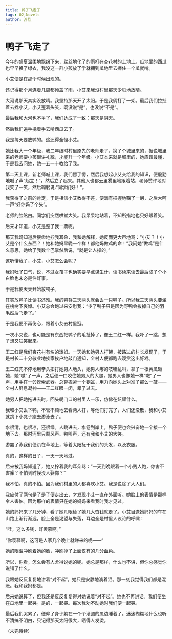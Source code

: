 ```yaml
---
title: 鸭子飞走了
tags: 02,Novels
author: 泠烈
---
```

# 鸭子飞走了
今年的盛夏温柔地飘纷下来，丝丝地化了的雨打在杏花村的土地上。瓜地里的西瓜也早早换了绿衣，我没这一群小孩放了学就拥到瓜地里去捧住一个瓜就啃。

小艾便是在那个时候出现的。

还记得那个月连着几周都倾盖了雨，小艾来我没村里那天少见地放晴。

大河说那天其实没放晴。我坚持那天开了太阳。于是我俩打了一架。最后我们拉扯着去找小艾，小艾歪着头笑，既没说“是”，也没说“不是”。

最后我和大河也不争了，我们达成了一致：那天是阴天。

然后我们遍手挽着手去啃西瓜去了。

我是每天要放鸭的。这还得全怪小艾。

她比我大一个年级，我二年级时村里原先的老师走了，换了个城里来的，据说城里来的老师要小孩很讲礼貌，才能升一个年级。小艾本来就是城里的，她应该最懂，于是我去问她，她一五一十教给了我。

第二天上课，新老师喊上课，我们愣了愣，然后我想起小艾交给我的知识，便殷勤地喊了声“起立！”，然后立了起来。其他人也都云里雾里地跟着站，老师赞许地对我笑了一笑，然后鞠躬说:“同学们好！”。

我获得了之前的肯定，于是相信小艾教得不差，便满有把握地鞠了一躬，之后大呵一声“好你妈了个头”。

老师的脸煞白。同学们突然哄堂大笑。我呆呆地站着，不知所措地也只好跟着笑。

后来才知道，小艾是整了我一票呢。

那天我妈知道后狠命地拧我耳朵，我和她解释，她反而更大声地骂：“小艾？！小艾是个什么东西？！她和她妈早晚一个样！都他妈做鸡的命！”我问她“做鸡”是什么意思，她给了我数个巴掌然后说，“就是让人操的。”

这听懵我了，小艾，小艾怎么会呢？

我妈吐了口气，说，不过女孩子也确实要早点谋生计，读书读来读去最后成了个小白脸也未必是件好事。

于是我便天天开始放鸭子。

其实放鸭子比读书还难。我的鸭群三天两头就会丢一只鸭子。所以我三天两头要坐在槐树下哀悼。小艾总会跑过来安慰我：“少了鸭子只是因为野鸭会拔掉自己的羽毛然后飞走了。”

于是我便不再伤心，跟着小艾去村里逛。

一次小艾说，也可能是有东西把鸭子的毛扯掉了，像王二红一样。我吓了一跳，想了想又狂笑起来。

王二红是我们杏花村有名的泼妇。一天她和她男人打架，被路过的村长发现了，于是村长二十分敬业地挨家挨户地敲门通知，全村人便都跑去观赏这出好戏。

王二红先不停地用拳头扣打她男人地头，她男人疼的吱哇乱叫，拿了一根黄瓜砸她，她“嗷”了一声，之后便一口咬住她男人的大腿，她男人也像她一样“嗷”了一声，用手在一旁摸索武器。总算捏紧一个钢盆，用力向她头上对准了那么一敲——全村人屏息凝神——王二红眼一闭，晕了过去。

她男人把她拖进去时，回头朝门口的村里人一乐，仿佛在炫耀什么。

我和小艾丢下鸭，不管不顾地去看两人打，等他们打完了，人们还没散，我和小艾就跳下小凳子跑去游泳去了。

水很清，也很凉，还很绿。人跳进去，水卷到岸上，鸭子便也会兴奋地一个接一个地下去。那时河里只剩风声、鸭叫声，还有我和小艾的大笑。

游罢了泳我们便趴在草地上，等着太阳抚干我们的头发，以及衣服。

真的，这样的日子，一天一天地过。

后来被我妈知道了，她又拧着我的耳朵骂：“一天到晚跟着一个小贱人跑，你害不害臊？不怕到时候没人娶你？”

 我不怕。真的不怕。因为我们村里的人都喜欢小艾。我是说除了大人们。
 
我应付了两句是了是了便走出去，才发现小艾一直在外面听。她脸上的表情是那样令人害怕。因为那样的表情只在她的妈妈来看我时我才见过。

她的妈妈来了几分钟，看了她几眼给了她几大沓钱就走了。小艾目送她妈妈的车在山路上渐行渐远，脸上全是渴望与失落，耳边全是村里人议论的呼啸：

“哇，这么多钱，好羡慕啊。”

“你羡慕啊，这可是人家几个晚上就赚来的呢——”

她的眼泪冲刷着她的脸，冲刷掉了上面仅有的几分血色。

所以，你看，怎么会有人舍得说她的呢。她总是那样，什么也不讲，但你总感觉你说错了什么。

我跟她反反复复地讲着“对不起”，她只是安静地淌着泪。那一刻我觉得我们都是混账。我和我妈都是。

后来她说算了，但我还是反反复复得对她说着“对不起”。她也不再讲话。我们便坐在瓜地里一起哭。是的，一起哭。每次我劝不动她时我们便一起哭。

最后我们哭累了，便仰了身子躺在一个个滚圆的瓜边睡着了。迷迷糊糊地什么也听不清搞不明白，只记得那天太阳很大，晒得人发烫。                           

（未完待续） 
